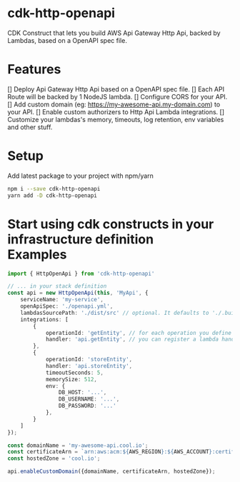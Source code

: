 # cdk-http-openapi

CDK Construct that lets you build AWS Api Gateway Http Api, backed by Lambdas, based on a OpenAPI spec file.


# Features

[] Deploy Api Gateway Http Api based on a OpenAPI spec file.
[] Each API Route will be backed by 1 NodeJS lambda.
[] Configure CORS for your API.
[] Add custom domain (eg: https://my-awesome-api.my-domain.com) to your API.
[] Enable custom authorizers to Http Api Lambda integrations.
[] Customize your lambdas's memory, timeouts, log retention, env variables and other stuff.


# Setup

Add latest package to your project with npm/yarn

```bash
npm i --save cdk-http-openapi
yarn add -D cdk-http-openapi
```


# Start using cdk constructs in your infrastructure definition <br>Examples

```typescript
import { HttpOpenApi } from 'cdk-http-openapi'

// ... in your stack definition
const api = new HttpOpenApi(this, 'MyApi', {
    serviceName: 'my-service',
    openApiSpec: './openapi.yml',
    lambdasSourcePath: './dist/src' // optional. It defaults to './.build/src'
    integrations: [
        {
            operationId: 'getEntity', // for each operation you define in your OpenAPI spec
            handler: 'api.getEntity', // you can register a lambda handler to handle your http request
        },
        {
            operationId: 'storeEntity',
            handler: 'api.storeEntity',
            timeoutSeconds: 5,
            memorySize: 512,
            env: { 
                DB_HOST: '...',
                DB_USERNAME: '...',
                DB_PASSWORD: '...'
            },
        }
    ]
});

const domainName = 'my-awesome-api.cool.io';
const certificateArn = `arn:aws:acm:${AWS_REGION}:${AWS_ACCOUNT}:certificate/${CERTIFICATE_ID}`;
const hostedZone = 'cool.io';

api.enableCustomDomain({domainName, certificateArn, hostedZone});

```